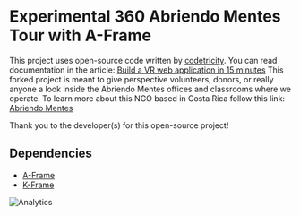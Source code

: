 # Experimental 360 Abriendo Mentes Tour with A-Frame

This project uses open-source code written by [codetricity](https://github.com/codetricity/360gallery).
You can read documentation in the article: [Build a VR web application in 15 minutes](https://opensource.com/life/16/11/build-virtual-reality-app)
This forked project is meant to give perspective volunteers, donors, or really anyone a look inside the Abriendo Mentes offices and classrooms where we operate. To learn more about this NGO based in Costa Rica follow this link: [Abriendo Mentes](http://abriendomentes.org/)

Thank you to the developer(s) for this open-source project!

## Dependencies

- [A-Frame](https://github.com/aframevr/aframe)
- [K-Frame](https://github.com/ngokevin/k-frame)

![Analytics](https://ga-beacon.appspot.com/UA-73311422-5/360gallery)
